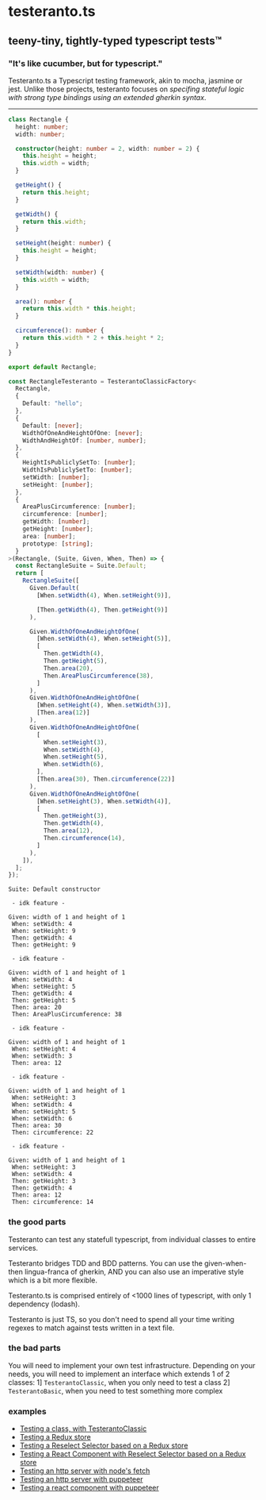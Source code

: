 # testeranto.ts

## teeny-tiny, tightly-typed typescript tests™

### "It's like cucumber, but for typescript."

Testeranto.ts a Typescript testing framework, akin to mocha, jasmine or jest. Unlike those projects, testeranto focuses on _specifing stateful logic with strong type bindings using an extended gherkin syntax_.

---

```ts
class Rectangle {
  height: number;
  width: number;

  constructor(height: number = 2, width: number = 2) {
    this.height = height;
    this.width = width;
  }

  getHeight() {
    return this.height;
  }

  getWidth() {
    return this.width;
  }

  setHeight(height: number) {
    this.height = height;
  }

  setWidth(width: number) {
    this.width = width;
  }

  area(): number {
    return this.width * this.height;
  }

  circumference(): number {
    return this.width * 2 + this.height * 2;
  }
}
```

```ts
export default Rectangle;

const RectangleTesteranto = TesterantoClassicFactory<
  Rectangle,
  {
    Default: "hello";
  },
  {
    Default: [never];
    WidthOfOneAndHeightOfOne: [never];
    WidthAndHeightOf: [number, number];
  },
  {
    HeightIsPubliclySetTo: [number];
    WidthIsPubliclySetTo: [number];
    setWidth: [number];
    setHeight: [number];
  },
  {
    AreaPlusCircumference: [number];
    circumference: [number];
    getWidth: [number];
    getHeight: [number];
    area: [number];
    prototype: [string];
  }
>(Rectangle, (Suite, Given, When, Then) => {
  const RectangleSuite = Suite.Default;
  return [
    RectangleSuite([
      Given.Default(
        [When.setWidth(4), When.setHeight(9)],

        [Then.getWidth(4), Then.getHeight(9)]
      ),

      Given.WidthOfOneAndHeightOfOne(
        [When.setWidth(4), When.setHeight(5)],
        [
          Then.getWidth(4),
          Then.getHeight(5),
          Then.area(20),
          Then.AreaPlusCircumference(38),
        ]
      ),
      Given.WidthOfOneAndHeightOfOne(
        [When.setHeight(4), When.setWidth(3)],
        [Then.area(12)]
      ),
      Given.WidthOfOneAndHeightOfOne(
        [
          When.setHeight(3),
          When.setWidth(4),
          When.setHeight(5),
          When.setWidth(6),
        ],
        [Then.area(30), Then.circumference(22)]
      ),
      Given.WidthOfOneAndHeightOfOne(
        [When.setHeight(3), When.setWidth(4)],
        [
          Then.getHeight(3),
          Then.getWidth(4),
          Then.area(12),
          Then.circumference(14),
        ]
      ),
    ]),
  ];
});
```

```
Suite: Default constructor

 - idk feature -

Given: width of 1 and height of 1
 When: setWidth: 4
 When: setHeight: 9
 Then: getWidth: 4
 Then: getHeight: 9

 - idk feature -

Given: width of 1 and height of 1
 When: setWidth: 4
 When: setHeight: 5
 Then: getWidth: 4
 Then: getHeight: 5
 Then: area: 20
 Then: AreaPlusCircumference: 38

 - idk feature -

Given: width of 1 and height of 1
 When: setHeight: 4
 When: setWidth: 3
 Then: area: 12

 - idk feature -

Given: width of 1 and height of 1
 When: setHeight: 3
 When: setWidth: 4
 When: setHeight: 5
 When: setWidth: 6
 Then: area: 30
 Then: circumference: 22

 - idk feature -

Given: width of 1 and height of 1
 When: setHeight: 3
 When: setWidth: 4
 Then: getHeight: 3
 Then: getWidth: 4
 Then: area: 12
 Then: circumference: 14
```

### the good parts

Testeranto can test any statefull typescript, from individual classes to entire services.

Testeranto bridges TDD and BDD patterns. You can use the given-when-then lingua-franca of gherkin, AND you can also use an imperative style which is a bit more flexible.

Testeranto.ts is comprised entirely of <1000 lines of typescript, with only 1 dependency (lodash).

Testeranto is just TS, so you don't need to spend all your time writing regexes to match against tests written in a text file.

### the bad parts

You will need to implement your own test infrastructure. Depending on your needs, you will need to implement an interface which extends 1 of 2 classes:
1] `TesterantoClassic`, when you only need to test a class
2] `TesterantoBasic`, when you need to test something more complex

### examples

- [Testing a class, with TesterantoClassic](/tests/Rectangle)
- [Testing a Redux store](/tests/Redux+Reselect+React/LoginStore.test.ts)
- [Testing a Reselect Selector based on a Redux store](/tests/Redux+Reselect+React/LoginSelector.test.ts)
- [Testing a React Component with Reselect Selector based on a Redux store](/tests/Redux+Reselect+React/LoginPage.test.ts)
- [Testing an http server with node's fetch](/tests/httpServer/http.testerano.test.ts.test.ts)
- [Testing an http server with puppeteer](/tests/httpServer/puppeteer.testeranto.test.ts)
- [Testing a react component with puppeteer](/tests/ClassicalReact/react-on-puppeteer.testeranto.test.ts)
